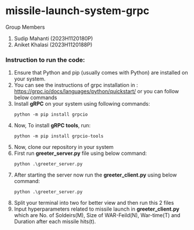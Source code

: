 # missile-launch-system-grpc
Group Members
1. Sudip Mahanti (2023H1120180P)
2. Aniket Khalasi (2023H1120188P)

### Instruction to run the code:

1. Ensure that Python and pip (usually comes with Python) are installed on your system.
2. You can see the instructions of grpc installation in : https://grpc.io/docs/languages/python/quickstart/ or you can follow below commands
3. Install **gRPC** on your system using following commands:
   ```
   python -m pip install grpcio  
4. Now, To install **gRPC tools**, run:
   ```
   python -m pip install grpcio-tools
5. Now, clone our repository in your system
6. First run **greeter_server.py** file using below command:
   ```
   python .\greeter_server.py
7. After starting the server now run the **greeter_client.py** using below command:
   ```
   python .\greeter_server.py
8. Split your terminal into two for better view and then run this 2 files  
9. Input hyperparameters related to missile launch in **greeter_client.py** which are No. of Soldeirs(M), Size of WAR-Feild(N), War-time(T) and Duration after each missile hits(t).

